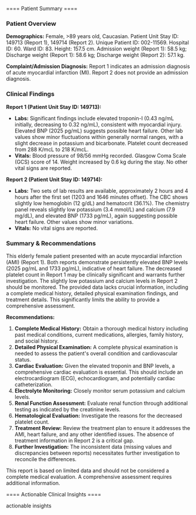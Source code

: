 
==== Patient Summary ====

### Patient Overview

**Demographics:** Female, >89 years old, Caucasian.  Patient Unit Stay ID: 149713 (Report 1), 149714 (Report 2). Unique Patient ID: 002-11569. Hospital ID: 60. Ward ID: 83.  Height: 157.5 cm. Admission weight (Report 1): 58.5 kg; Discharge weight (Report 1): 58.6 kg; Discharge weight (Report 2): 57.1 kg.

**Complaint/Admission Diagnosis:**  Report 1 indicates an admission diagnosis of acute myocardial infarction (MI).  Report 2 does not provide an admission diagnosis.


### Clinical Findings

**Report 1 (Patient Unit Stay ID: 149713):**

* **Labs:**  Significant findings include elevated troponin-I (0.43 ng/mL initially, decreasing to 0.32 ng/mL), consistent with myocardial injury.  Elevated BNP (2025 pg/mL) suggests possible heart failure.  Other lab values show minor fluctuations within generally normal ranges, with a slight decrease in potassium and bicarbonate. Platelet count decreased from 288 K/mcL to 218 K/mcL.
* **Vitals:**  Blood pressure of 98/56 mmHg recorded. Glasgow Coma Scale (GCS) score of 14.  Weight increased by 0.6 kg during the stay.  No other vital signs are reported.

**Report 2 (Patient Unit Stay ID: 149714):**

* **Labs:**  Two sets of lab results are available, approximately 2 hours and 4 hours after the first set (1203 and 1646 minutes offset).  The CBC shows slightly low hemoglobin (12 g/dL) and hematocrit (36.1%).  The chemistry panel reveals slightly low potassium (3.4 mmol/L) and calcium (7.9 mg/dL), and elevated BNP (1733 pg/mL), again suggesting possible heart failure.  Other values show minor variations.
* **Vitals:** No vital signs are reported.


### Summary & Recommendations

This elderly female patient presented with an acute myocardial infarction (AMI) (Report 1).  Both reports demonstrate persistently elevated BNP levels (2025 pg/mL and 1733 pg/mL), indicative of heart failure. The decreased platelet count in Report 1 may be clinically significant and warrants further investigation. The slightly low potassium and calcium levels in Report 2 should be monitored.  The provided data lacks crucial information, including a complete medical history, detailed physical examination findings, and treatment details.  This significantly limits the ability to provide a comprehensive assessment.

**Recommendations:**

1. **Complete Medical History:** Obtain a thorough medical history including past medical conditions, current medications, allergies, family history, and social history.
2. **Detailed Physical Examination:**  A complete physical examination is needed to assess the patient's overall condition and cardiovascular status.
3. **Cardiac Evaluation:**  Given the elevated troponin and BNP levels, a comprehensive cardiac evaluation is essential. This should include an electrocardiogram (ECG), echocardiogram, and potentially cardiac catheterization.
4. **Electrolyte Monitoring:** Closely monitor serum potassium and calcium levels.
5. **Renal Function Assessment:** Evaluate renal function through additional testing as indicated by the creatinine levels.
6. **Hematological Evaluation:** Investigate the reasons for the decreased platelet count.
7. **Treatment Review:** Review the treatment plan to ensure it addresses the AMI, heart failure, and any other identified issues.  The absence of treatment information in Report 2 is a critical gap.
8. **Further Investigation:** The inconsistent data (missing values and discrepancies between reports) necessitates further investigation to reconcile the differences.

This report is based on limited data and should not be considered a complete medical evaluation.  A comprehensive assessment requires additional information.

==== Actionable Clinical Insights ====

actionable insights
